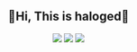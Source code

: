 <dev style="text-align: center;">
<h2>👋Hi, This is haloged👋</h2>
<p style="text-align: center;">
<img src="https://github-readme-stats.vercel.app/api?username=haloged&style=radical&count_private=true">
<img src="https://img.shields.io/github/followers/haloged?label=followers">
<a harf="https://haloged.github.io/haloged1/"><img src="https://img.shields.io/badge/Web-%E6%88%91%E7%9A%84%E5%B0%8F%E7%A0%B4%E7%AB%99-brightgreen"></a>
</p>
</dev>
